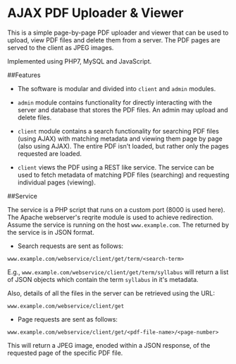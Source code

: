 AJAX PDF Uploader & Viewer
===========================

This is a simple page-by-page PDF uploader and viewer that can be used to upload, view PDF files and delete them from a server. The PDF pages are served to the client as JPEG images.

Implemented using PHP7, MySQL and JavaScript.


##Features

* The software is modular and divided into `client` and `admin` modules.
* `admin` module contains functionality for directly interacting with the server and database that stores the PDF files. An admin may upload and delete files.

* `client` module contains a search functionality for searching PDF files (using AJAX) with matching metadata and viewing them page by page (also using AJAX). The entire PDF isn't loaded, but rather only the pages requested are loaded.

* `client` views the PDF using a REST like service. The service can be used to fetch metadata of matching PDF files (searching) and requesting individual pages (viewing).

##Service

The service is a PHP script that runs on a custom port (8000 is used here). The Apache webserver's reqrite module is used to achieve redirection. Assume the service is running on the host `www.example.com`. The returned by the service is in JSON format.

* Search requests are sent as follows:

`www.example.com/webservice/client/get/term/<search-term>`

E.g., `www.example.com/webservice/client/get/term/syllabus` will return a list of JSON objects which contain the term `syllabus` in it's metadata.

Also, details of all the files in the server can be retrieved using the URL:

`www.example.com/webservice/client/get`

* Page requests are sent as follows:

`www.example.com/webservice/client/get/<pdf-file-name>/<page-number>`

This will return a JPEG image, enoded within a JSON response, of the requested page of the specific PDF file.
